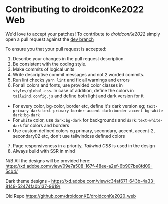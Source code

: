 # Contributing to droidconKe2022 Web

We'd love to accept your patches!
To contribute to _droidconKe2022_ simply open a pull request against the [dev branch](https://github.com/droidconKE/droidconKe2022Web/tree/dev)

To ensure you that your pull request is accepted:

1. Describe your changes in the pull request description.
2. Be consistent with the coding style.
3. Make commits of logical units
4. Write descriptive commit messages and not 2 worded commits.
5. Run lint checks `yarn lint` and fix all warnings and errors
6. For all colors and fonts, use provided color classes in `styles/global.css`. In case of addition, define the colors in `tailwind.config.js` and define both light and dark version for it

- For every color, bg-color, border etc, define it's dark version eg; `text-primary dark:text-primary border-accent dark:border-accent bg-white dark:bg-dark`
- For `white` color, use `dark:bg-dark` for backgrounds and `dark:text-white-dark` for colors and borders
- Use custom defined colors eg primary, secondary, accent, accent-2, secondary02 etc, don't use tailwindcss defined colors

7. Page responsiveness in a priority, _Tailwind CSS_ is used in the design
8. Always build with SSR in mind

N/B All the designs will be provided here: https://xd.adobe.com/view/09e7a508-167f-48ee-a2ef-6b907be8fd09-5cb4/

Dark theme designs - https://xd.adobe.com/view/c34af671-643b-4a33-8149-52474fa0b137-9619/

Old Repo https://github.com/droidconKE/droidconKe2020_web
